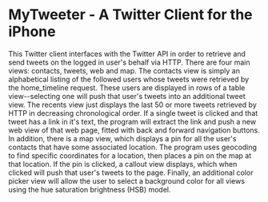 MyTweeter - A Twitter Client for the iPhone
===========================================

This Twitter client interfaces with the Twitter API in order to retrieve and send tweets on the logged in user's behalf via HTTP. 
There are four main views: contacts, tweets, web and map. The contacts view is simply an alphabetical listing of the followed users whose tweets were retrieved by the home_timeline request. These users are displayed in rows of a table view--selecting one will push that user's tweets into an additional tweet view. The recents view just displays the last 50 or more tweets retrieved by HTTP in decreasing chronological order. If a single tweet is clicked and that tweet has a link in it's text, the program will extract the link and push a new web view of that web page, fitted with back and forward navigation buttons. In addition, there is a map view, which displays a pin for all the user's contacts that have some associated location. The program uses geocoding to find specific coordinates for a location, then places a pin on the map at that location. If the pin is clicked, a callout view displays, which when clicked will push that user's tweets to the page.
Finally, an additional color picker view will allow the user to select a background color for all views using the hue saturation brightness (HSB) model.



